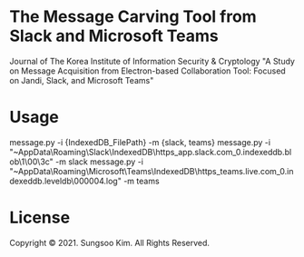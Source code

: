 # The Message Carving Tool from Slack and Microsoft Teams
<p>
Journal of The Korea Institute of Information Security & Cryptology
"A Study on Message Acquisition from Electron-based Collaboration Tool: Focused on Jandi, Slack, and Microsoft Teams"
</p>

# Usage
<p>
message.py -i {IndexedDB_FilePath} -m {slack, teams}
message.py -i "~AppData\Roaming\Slack\IndexedDB\https_app.slack.com_0.indexeddb.blob\1\00\3c" -m slack
message.py -i "~AppData\Roaming\Microsoft\Teams\IndexedDB\https_teams.live.com_0.indexeddb.leveldb\000004.log" -m teams
</p>

# License
Copyright © 2021. Sungsoo Kim. All Rights Reserved.
